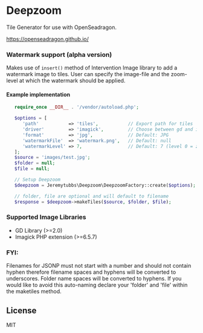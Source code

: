 Deepzoom
==
Tile Generator for use with OpenSeadragon.

https://openseadragon.github.io/

### Watermark support (alpha version) 

Makes use of `insert()` method of Intervention Image library to add a watermark image to tiles. 
User can specify the image-file and the zoom-level at which the watermark should be applied.

#### Example implementation 
```php
   require_once __DIR__ . '/vendor/autoload.php';

   $options = [
      'path'           => 'tiles',           // Export path for tiles
      'driver'         => 'imagick',         // Choose between gd and imagick support. Default: gd
      'format'         => 'jpg',             // Default: JPG
      'watermarkFile'  => 'watermark.png',   // Default: null
      'watermarkLevel' => 7,                 // Default: 7 (level 0 = zoom level 0)
   ];
   $source = 'images/test.jpg';
   $folder = null;
   $file = null;

   // Setup Deepzoom
   $deepzoom = Jeremytubbs\Deepzoom\DeepzoomFactory::create($options);

   // folder, file are optional and will default to filename
   $response = $deepzoom->makeTiles($source, $folder, $file);

```


### Supported Image Libraries
- GD Library (>=2.0)
- Imagick PHP extension (>=6.5.7)

### FYI:
Filenames for JSONP must not start with a number and should not contain hyphen therefore filename spaces and hyphens will be converted to underscores. Folder name spaces will be converted to hyphens. If you would like to avoid this auto-naming declare your 'folder' and 'file' within the maketiles method. 

License
-------

MIT
